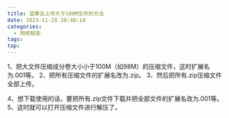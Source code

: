 ```yaml
---
title: 蓝奏云上传大于100M文件的方法
date: 2023-11-28 20:48:14
categories:
  - 网络智能
tags:
top:
---
```

1、把大文件压缩成分卷大小小于100M（如98M）的压缩文件，这时扩展名为.001等。
2、把所有压缩文件的扩展名改为.zip。
3、然后把所有.zip压缩文件全部上传。
<!--more-->
4、想下载使用的话，要把所有.zip文件下载并把全部文件的扩展名改为.001等。
5、这时就可以打开压缩文件进行解压了。